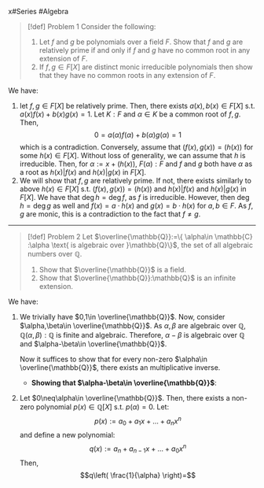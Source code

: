 x#Series #Algebra 

> [!def] Problem 1
> Consider the following: 
> 1. Let $f$ and $g$ be polynomials over a field $F$. Show that $f$ and $g$ are relatively prime if and only if $f$ and $g$ have no common root in any extension of $F$.
> 2. If $f,g\in F[X]$ are distinct monic irreducible polynomials then show that they have no common roots in any extension of $F$.

We have: 
1. let $f,g\in F[X]$ be relatively prime. Then, there exists $a(x),b(x)\in F[X]$ s.t. $a(x)f(x)+b(x)g(x)=1$. Let $K:F$ and $\alpha\in K$ be a common root of $f,g$. Then, $$0=a(\alpha)f(\alpha)+b(\alpha)g(\alpha)=1$$which is a contradiction. Conversely, assume that $(f(x),g(x))=(h(x))$ for some $h(x)\in F[X]$. Without loss of generality, we can assume that $h$ is irreducible. Then, for $\alpha:=x+(h(x))$, $F(\alpha):F$ and $f$ and $g$ both have $\alpha$ as a root as $h(x)|f(x)$ and $h(x)|g(x)$ in $F[X]$. 
2. We will show that $f,g$ are relatively prime. If not, there exists similarly to above $h(x)\in F[X]$ s.t. $(f(x),g(x))=(h(x))$ and $h(x)|f(x)$ and $h(x)|g(x)$ in $F[X]$. We have that $\deg h=\deg f$, as $f$ is irreducible. However, then $\deg h=\deg g$ as well and $f(x)=a\cdot h(x)$ and $g(x)=b\cdot h(x)$ for $a,b\in F$. As $f,g$ are monic, this is a contradiction to the fact that $f\neq g$.
---
> [!def] Problem 2
> Let $\overline{\mathbb{Q}}:=\{ \alpha\in \mathbb{C} :\alpha \text{ is algebraic over }\mathbb{Q}\}$, the set of all algebraic numbers over $\mathbb{Q}$.
> 1. Show that $\overline{\mathbb{Q}}$ is a field.
> 2. Show that $\overline{\mathbb{Q}}:\mathbb{Q}$ is an infinite extension.

We have: 
1. We trivially have $0,1\in \overline{\mathbb{Q}}$. Now, consider $\alpha,\beta\in \overline{\mathbb{Q}}$. As $\alpha,\beta$ are algebraic over $\mathbb{Q}$, $\mathbb{Q}(\alpha,\beta):\mathbb{Q}$ is finite and algebraic. Therefore, $\alpha-\beta$ is algebraic over $\mathbb{Q}$ and $\alpha-\beta\in \overline{\mathbb{Q}}$. 
   
   Now it suffices to show that for every non-zero $\alpha\in \overline{\mathbb{Q}}$, there exists an multiplicative inverse. 
	- **Showing that $\alpha-\beta\in \overline{\mathbb{Q}}$**:
2. Let $0\neq\alpha\in \overline{\mathbb{Q}}$. Then, there exists a non-zero polynomial $p(x)\in \mathbb{Q}[X]$ s.t. $p(\alpha)=0$. Let: $$p(x):=a_{0}+a_{1}x+\dots +a_{n}x^n$$and define a new polynomial: $$q(x):=a_{n}+a_{n-1}x+\dots+a_{0}x^n$$Then, $$q\left( \frac{1}{\alpha} \right)=$$
